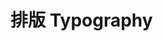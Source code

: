 # 排版 Typography

<LiveEditor sourceCodePath="./eg/index.jsx" :hideCode="false"  :noStyle="false" />
